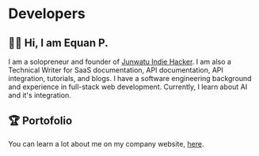 # Developers

## 👋🏼 Hi, I am Equan P.

I am a solopreneur and founder of [Junwatu Indie Hacker](https://junwatu.com). I am also a Technical Writer for SaaS documentation, API documentation, API integration, tutorials, and blogs. I have a software engineering background and experience in full-stack web development. Currently, I learn about AI and it's integration.

## 🏆  Portofolio

You can learn a lot about me on my company website, [here](https://www.junwatu.com/about).
